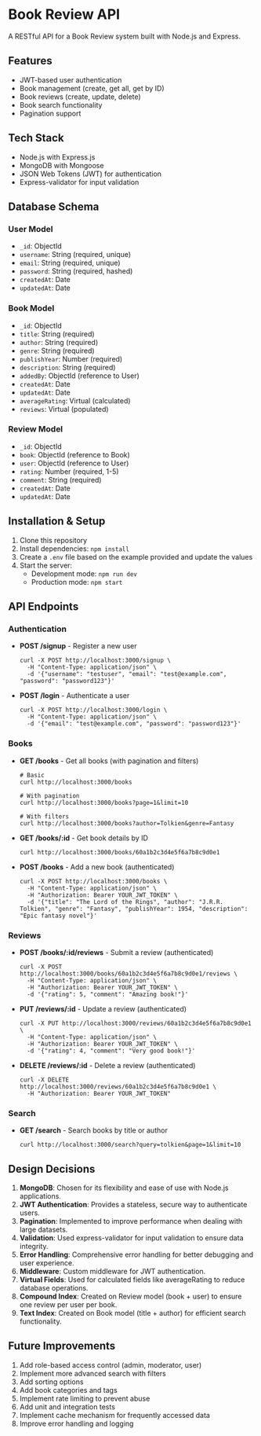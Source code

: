 # Book Review API

A RESTful API for a Book Review system built with Node.js and Express.

## Features

- JWT-based user authentication
- Book management (create, get all, get by ID)
- Book reviews (create, update, delete)
- Book search functionality
- Pagination support

## Tech Stack

- Node.js with Express.js
- MongoDB with Mongoose
- JSON Web Tokens (JWT) for authentication
- Express-validator for input validation

## Database Schema

### User Model

- `_id`: ObjectId
- `username`: String (required, unique)
- `email`: String (required, unique)
- `password`: String (required, hashed)
- `createdAt`: Date
- `updatedAt`: Date

### Book Model

- `_id`: ObjectId
- `title`: String (required)
- `author`: String (required)
- `genre`: String (required)
- `publishYear`: Number (required)
- `description`: String (required)
- `addedBy`: ObjectId (reference to User)
- `createdAt`: Date
- `updatedAt`: Date
- `averageRating`: Virtual (calculated)
- `reviews`: Virtual (populated)

### Review Model

- `_id`: ObjectId
- `book`: ObjectId (reference to Book)
- `user`: ObjectId (reference to User)
- `rating`: Number (required, 1-5)
- `comment`: String (required)
- `createdAt`: Date
- `updatedAt`: Date

## Installation & Setup

1. Clone this repository
2. Install dependencies: `npm install`
3. Create a `.env` file based on the example provided and update the values
4. Start the server:
   - Development mode: `npm run dev`
   - Production mode: `npm start`

## API Endpoints

### Authentication

- **POST /signup** - Register a new user

  ```
  curl -X POST http://localhost:3000/signup \
    -H "Content-Type: application/json" \
    -d '{"username": "testuser", "email": "test@example.com", "password": "password123"}'
  ```

- **POST /login** - Authenticate a user

  ```
  curl -X POST http://localhost:3000/login \
    -H "Content-Type: application/json" \
    -d '{"email": "test@example.com", "password": "password123"}'
  ```

### Books

- **GET /books** - Get all books (with pagination and filters)

  ```
  # Basic
  curl http://localhost:3000/books

  # With pagination
  curl http://localhost:3000/books?page=1&limit=10

  # With filters
  curl http://localhost:3000/books?author=Tolkien&genre=Fantasy
  ```

- **GET /books/:id** - Get book details by ID

  ```
  curl http://localhost:3000/books/60a1b2c3d4e5f6a7b8c9d0e1
  ```

- **POST /books** - Add a new book (authenticated)

  ```
  curl -X POST http://localhost:3000/books \
    -H "Content-Type: application/json" \
    -H "Authorization: Bearer YOUR_JWT_TOKEN" \
    -d '{"title": "The Lord of the Rings", "author": "J.R.R. Tolkien", "genre": "Fantasy", "publishYear": 1954, "description": "Epic fantasy novel"}'
  ```

### Reviews

- **POST /books/:id/reviews** - Submit a review (authenticated)

  ```
  curl -X POST http://localhost:3000/books/60a1b2c3d4e5f6a7b8c9d0e1/reviews \
    -H "Content-Type: application/json" \
    -H "Authorization: Bearer YOUR_JWT_TOKEN" \
    -d '{"rating": 5, "comment": "Amazing book!"}'
  ```

- **PUT /reviews/:id** - Update a review (authenticated)

  ```
  curl -X PUT http://localhost:3000/reviews/60a1b2c3d4e5f6a7b8c9d0e1 \
    -H "Content-Type: application/json" \
    -H "Authorization: Bearer YOUR_JWT_TOKEN" \
    -d '{"rating": 4, "comment": "Very good book!"}'
  ```

- **DELETE /reviews/:id** - Delete a review (authenticated)

  ```
  curl -X DELETE http://localhost:3000/reviews/60a1b2c3d4e5f6a7b8c9d0e1 \
    -H "Authorization: Bearer YOUR_JWT_TOKEN"
  ```

### Search

- **GET /search** - Search books by title or author

  ```
  curl http://localhost:3000/search?query=tolkien&page=1&limit=10
  ```

## Design Decisions

1. **MongoDB**: Chosen for its flexibility and ease of use with Node.js applications.
2. **JWT Authentication**: Provides a stateless, secure way to authenticate users.
3. **Pagination**: Implemented to improve performance when dealing with large datasets.
4. **Validation**: Used express-validator for input validation to ensure data integrity.
5. **Error Handling**: Comprehensive error handling for better debugging and user experience.
6. **Middleware**: Custom middleware for JWT authentication.
7. **Virtual Fields**: Used for calculated fields like averageRating to reduce database operations.
8. **Compound Index**: Created on Review model (book + user) to ensure one review per user per book.
9. **Text Index**: Created on Book model (title + author) for efficient search functionality.

## Future Improvements

1. Add role-based access control (admin, moderator, user)
2. Implement more advanced search with filters
3. Add sorting options
4. Add book categories and tags
5. Implement rate limiting to prevent abuse
6. Add unit and integration tests
7. Implement cache mechanism for frequently accessed data
8. Improve error handling and logging
